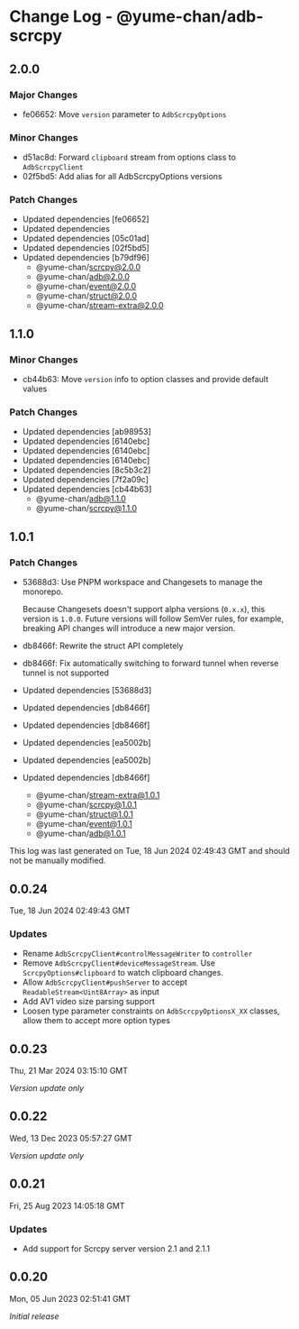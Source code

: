 # Change Log - @yume-chan/adb-scrcpy

## 2.0.0

### Major Changes

- fe06652: Move `version` parameter to `AdbScrcpyOptions`

### Minor Changes

- d51ac8d: Forward `clipboard` stream from options class to `AdbScrcpyClient`
- 02f5bd5: Add alias for all AdbScrcpyOptions versions

### Patch Changes

- Updated dependencies [fe06652]
- Updated dependencies
- Updated dependencies [05c01ad]
- Updated dependencies [02f5bd5]
- Updated dependencies [b79df96]
    - @yume-chan/scrcpy@2.0.0
    - @yume-chan/adb@2.0.0
    - @yume-chan/event@2.0.0
    - @yume-chan/struct@2.0.0
    - @yume-chan/stream-extra@2.0.0

## 1.1.0

### Minor Changes

- cb44b63: Move `version` info to option classes and provide default values

### Patch Changes

- Updated dependencies [ab98953]
- Updated dependencies [6140ebc]
- Updated dependencies [6140ebc]
- Updated dependencies [6140ebc]
- Updated dependencies [8c5b3c2]
- Updated dependencies [7f2a09c]
- Updated dependencies [cb44b63]
    - @yume-chan/adb@1.1.0
    - @yume-chan/scrcpy@1.1.0

## 1.0.1

### Patch Changes

- 53688d3: Use PNPM workspace and Changesets to manage the monorepo.

    Because Changesets doesn't support alpha versions (`0.x.x`), this version is `1.0.0`. Future versions will follow SemVer rules, for example, breaking API changes will introduce a new major version.

- db8466f: Rewrite the struct API completely
- db8466f: Fix automatically switching to forward tunnel when reverse tunnel is not supported
- Updated dependencies [53688d3]
- Updated dependencies [db8466f]
- Updated dependencies [db8466f]
- Updated dependencies [ea5002b]
- Updated dependencies [ea5002b]
- Updated dependencies [db8466f]
    - @yume-chan/stream-extra@1.0.1
    - @yume-chan/scrcpy@1.0.1
    - @yume-chan/struct@1.0.1
    - @yume-chan/event@1.0.1
    - @yume-chan/adb@1.0.1

This log was last generated on Tue, 18 Jun 2024 02:49:43 GMT and should not be manually modified.

## 0.0.24

Tue, 18 Jun 2024 02:49:43 GMT

### Updates

- Rename `AdbScrcpyClient#controlMessageWriter` to `controller`
- Remove `AdbScrcpyClient#deviceMessageStream`. Use `ScrcpyOptions#clipboard` to watch clipboard changes.
- Allow `AdbScrcpyClient#pushServer` to accept `ReadableStream<Uint8Array>` as input
- Add AV1 video size parsing support
- Loosen type parameter constraints on `AdbScrcpyOptionsX_XX` classes, allow them to accept more option types

## 0.0.23

Thu, 21 Mar 2024 03:15:10 GMT

_Version update only_

## 0.0.22

Wed, 13 Dec 2023 05:57:27 GMT

_Version update only_

## 0.0.21

Fri, 25 Aug 2023 14:05:18 GMT

### Updates

- Add support for Scrcpy server version 2.1 and 2.1.1

## 0.0.20

Mon, 05 Jun 2023 02:51:41 GMT

_Initial release_
